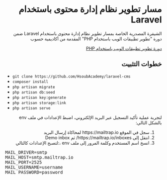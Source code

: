 <div dir="rtl">
<h1> مسار تطوير نظام إدارة محتوى باستخدام Laravel </h1>
<p>الشيفرة المصدرية الخاصة بمسار تطوير نظام إدارة محتوى باستخدام Laravel ضمن دورة "تطوير تطبيقات الويب باستخدام PHP" المقدمة من أكاديمية حسوب</p>

<div>
<a href=https://academy.hsoub.com/learn/php-web-application-development/">دورة تطوير تطبيقات الويب باستخدام PHP</a>
</div>

<h2> خطوات التثبيت </h2>
<ul dir="ltr">
<li><code>git clone https://github.com/HsoubAcademy/laravel-cms</code></li>
<li><code>composer install</code></li>
<li><code>php artisan migrate</code></li>
<li><code>php artisan db:seed</code></li>
<li><code>php artisan key:generate</code></li>
<li><code>php artisan storage:link</code></li>
<li><code>php artisan serve</code></li>
</ul>
<p>لتجربة عملية تأكيد التسجيل عبر البريد الإلكتروني، اضبط الإعدادات في ملف env بالشكل التالي:</p>
<ol>
<li>سجل في الموقع  https://mailtrap.io لمحاكاة إرسال البريد</li>
<li>انتقل إلى https://mailtrap.io/inboxes/ ثم Demo inbox</li>
<li>انسخ اسم المستخدم وكلمة المرور إلى ملف env ،:لتصبح الإعدادات كالتالي</li>
</ol>

<pre dir="ltr">
MAIL_DRIVER=smtp
MAIL_HOST=smtp.mailtrap.io
MAIL_PORT=2525
MAIL_USERNAME=username
MAIL_PASSWORD=password
</pre>
</div>

